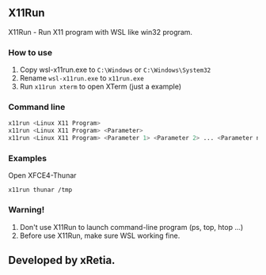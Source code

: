 X11Run
-----
X11Run - Run X11 program with WSL like win32 program.

### How to use
1. Copy wsl-x11run.exe to ```C:\Windows``` or ```C:\Windows\System32```
2. Rename ```wsl-x11run.exe``` to ```x11run.exe```
3. Run ```x11run xterm``` to open XTerm (just a example)

### Command line
```bash
x11run <Linux X11 Program>
x11run <Linux X11 Program> <Parameter>
x11run <Linux X11 Program> <Parameter 1> <Parameter 2> ... <Parameter n>
```

### Examples
Open XFCE4-Thunar    
```
x11run thunar /tmp
```

### Warning!
1. Don't use X11Run to launch command-line program (ps, top, htop ...)
2. Before use X11Run, make sure WSL working fine.

## Developed by xRetia.